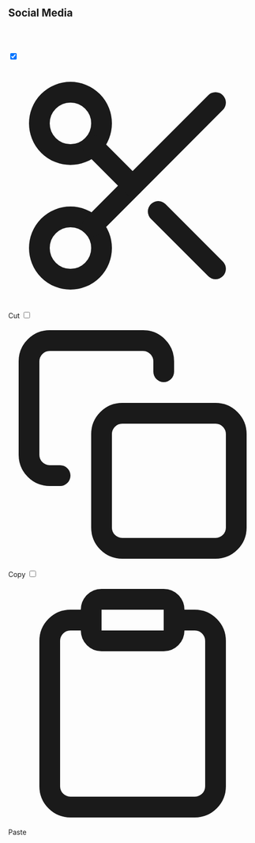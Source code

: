 ## Social Media
<br>
<br>
<style>
 * {
  --primary-1: 230, 15%, 22%; /* Neutral */
  --primary-2: 230, 15%, 20%; /* Dark */
  --primary-3: 230, 15%, 18%; /* Darker */
  --primary-4: 230, 15%, 45%; /* Lightest */
  --secondary: 166, 69%, 81%; /* Splash of Color */
  --transition: cubic-bezier(0.77, 0, 0.175, 1); 
}

*, *:before, *:after {
  box-sizing: border-box;
}

body {
  height: 100vh;
  margin: 0;
  display: grid;
  place-items: center;
}

.multi-button {
  --shadow: 286, 24%, 14%;
  position: relative;
  padding: .2rem;
  background: hsl(var(--primary-1));
  border: 1px solid hsl(var(--primary-2));  
  box-shadow: 
    1px 1px 1px hsla(var(--shadow),.12),
    3px 3px 3px hsla(var(--shadow),.11), 
    5px 5px 5px hsla(var(--shadow),.1),
    7px 7px 7px hsla(var(--shadow),.09),
    11px 11px 11px hsla(var(--shadow),.08),
    13px 13px 13px hsla(var(--shadow),.07),
    17px 17px 17px hsla(var(--shadow),.06),
    19px 19px 19px hsla(var(--shadow),.05),
    23px 23px 23px hsla(var(--shadow),.04),
    29px 29px 29px hsla(var(--shadow),.03);
  border-radius: 4px;
  user-select: none;
}

label {
  display: inline-block;
  position: relative;
  padding: .8rem 1.4rem; 
  color: #5C617B;
  font-size: 16px;
  font-weight: 600;
  font-family: 'Poppins', 'Helvetica', sans-serif;
  text-transform: uppercase;
  letter-spacing: 4px;
  border: none;
  border-radius: 2px;
  background: none;
  transition: all .4s var(--transition); 
  cursor: pointer;
}

span {
  margin-right: .1rem;
}

span svg {
  height: 16px;
  width: 16px;
}

label:before {
  content: '';
  position: absolute;
  height: 1px;
  width: 0;
  top: 20%;
  left: 50%;
  background: hsla(var(--secondary),.35);
  border-radius: 2px;  
  transition: all .25s var(--transition);
}

label:hover:before {
  width: 80%;
  left: 10%;
  border-top: 1px solid hsl(var(--secondary));
}

input:checked + label:before {
  height: 60%;
  bottom: 20%;
}

input:checked + label {  
  color: hsl(var(--secondary));
  transition-delay: .1s;
}

input[type="checkbox"] {
  display: none;
}
  </style>
<div class="multi-button">
  <input name="buttons" type="checkbox" id="cut" checked="checked">
  <label for="cut">
    <span><?xml version="1.0" encoding="UTF-8"?>
      <svg fill="none" stroke="currentColor" stroke-linecap="round" stroke-linejoin="round" stroke-width="2" viewBox="0 0 24 24" xmlns="http://www.w3.org/2000/svg">
        <circle cx="6" cy="6" r="3"/>
        <circle cx="6" cy="18" r="3"/>
        <line x1="20" x2="8.12" y1="4" y2="15.88"/>
        <line x1="14.47" x2="20" y1="14.48" y2="20"/>
        <line x1="8.12" x2="12" y1="8.12" y2="12"/>
      </svg>
    </span>Cut</label>
  <input name="buttons" type="checkbox" id="copy">
  <label for="copy">
    <span><?xml version="1.0" encoding="UTF-8"?>
      <svg fill="none" stroke="currentColor" stroke-linecap="round" stroke-linejoin="round" stroke-width="2" viewBox="0 0 24 24" xmlns="http://www.w3.org/2000/svg">
        <rect x="9" y="9" width="13" height="13" rx="2" ry="2"/>
        <path d="M5 15H4a2 2 0 0 1-2-2V4a2 2 0 0 1 2-2h9a2 2 0 0 1 2 2v1"/>
      </svg>
    </span>Copy</label>
  <input name="buttons" type="checkbox" id="paste">
  <label for="paste">
    <span><?xml version="1.0" encoding="UTF-8"?>
      <svg fill="none" stroke="currentColor" stroke-linecap="round" stroke-linejoin="round" stroke-width="2" viewBox="0 0 24 24" xmlns="http://www.w3.org/2000/svg">
        <path d="M16 4h2a2 2 0 0 1 2 2v14a2 2 0 0 1-2 2H6a2 2 0 0 1-2-2V6a2 2 0 0 1 2-2h2"/>
        <rect x="8" y="2" width="8" height="4" rx="1" ry="1"/>
      </svg>
    </span>Paste</label>
</div>

<br>

<br>
<!--<a class="twitter-timeline" href="https://twitter.com/MokkaEngineers?ref_src=twsrc%5Etfw">Tweets by MokkaEngineers</a> <script async src="https://platform.twitter.com/widgets.js" charset="utf-8"></script>-->
